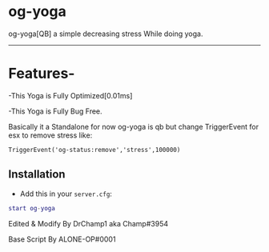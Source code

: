 # og-yoga
og-yoga[QB] a simple decreasing stress While doing yoga.

-------------------------------------------------------------------------------------------------------------------

# Features-
-This Yoga is Fully Optimized[0.01ms]

-This Yoga is Fully Bug Free.


Basically it a Standalone for now og-yoga is qb but change TriggerEvent for esx to remove stress like:

```TriggerEvent('og-status:remove','stress',100000) ```


## Installation
- Add this in your `server.cfg`:

```lua
start og-yoga
```

Edited & Modify By DrChamp1 aka Champ#3954

Base Script By ALONE-OP#0001
